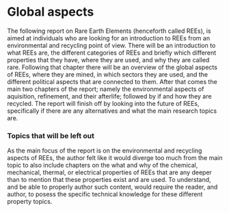 <!--- 
- Background (will be the same as abstract?):
    - Motivation of the report
        - Give an inssigt and introduction to the topic of REEs, the current status/status of REEs, and current sciences dealing with recycling and replacing the use of REEs
        
    - What will and won't be covered, and why
        - not deep into any chemical/electrical properites (too much depth, not the focus of the report), only talk about the chemials properties briefly
        - historical aspects, such as where they were first found
        - most focus on sustainable aspects, less focus on uses
-->

# Global aspects

The following report on Rare Earth Elements (henceforth called REEs), is aimed at individuals who are looking for an introduction to REEs from an environmental and recycling point of view. There will be an introduction to what REEs are, the different categories of REEs and briefly which different properties that they have, where they are used, and why they are called rare. Following that chapter there will be an overview of the global aspects of REEs, where they are mined, in which sectors they are used, and the different political aspects that are connected to them. After that comes the main two chapters of the report; namely the environmental aspects of aquisition, refinement, and their afterlife; followed by if and how they are recycled. The report will finish off by looking into the future of REEs, specifically if there are any alternatives and what the main research topics are.

### Topics that will be left out

As the main focus of the report is on the environmental and recycling aspects of REEs, the author felt like it would diverge too much from the main topic to also include chapters on the what and why of the chemical, mechanical, thermal, or electrical properties of REEs that are any deeper than to mention that these properties exist and are used. To understand, and be able to properly author such content, would require the reader, and author, to posess the specific technical knowledge for these different property topics.